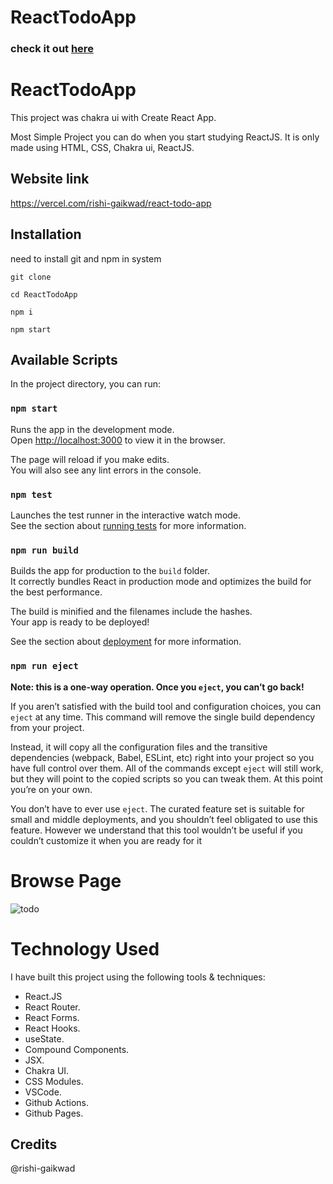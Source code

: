# ReactTodoApp

### check it out [here](https://vercel.com/rishi-gaikwad/react-todo-app)

# ReactTodoApp

This project was chakra ui with Create React App.

Most Simple Project you can do when you start studying ReactJS. It is only made using HTML, CSS, Chakra ui, ReactJS.

## Website link

https://vercel.com/rishi-gaikwad/react-todo-app

## Installation

need to install git and npm in system

```
git clone

cd ReactTodoApp

npm i

npm start

```

## Available Scripts

In the project directory, you can run:

### `npm start`

Runs the app in the development mode.\
Open [http://localhost:3000](http://localhost:3000) to view it in the browser.

The page will reload if you make edits.\
You will also see any lint errors in the console.

### `npm test`

Launches the test runner in the interactive watch mode.\
See the section about [running tests](https://github.com/rishi-gaikwad/ReactTodoApp) for more information.

### `npm run build`

Builds the app for production to the `build` folder.\
It correctly bundles React in production mode and optimizes the build for the best performance.

The build is minified and the filenames include the hashes.\
Your app is ready to be deployed!

See the section about [deployment](https://vercel.com/rishi-gaikwad/react-todo-app) for more information.

### `npm run eject`

**Note: this is a one-way operation. Once you `eject`, you can’t go back!**

If you aren’t satisfied with the build tool and configuration choices, you can `eject` at any time. This command will remove the single build dependency from your project.

Instead, it will copy all the configuration files and the transitive dependencies (webpack, Babel, ESLint, etc) right into your project so you have full control over them. All of the commands except `eject` will still work, but they will point to the copied scripts so you can tweak them. At this point you’re on your own.

You don’t have to ever use `eject`. The curated feature set is suitable for small and middle deployments, and you shouldn’t feel obligated to use this feature. However we understand that this tool wouldn’t be useful if you couldn’t customize it when you are ready for it

<h1>Browse Page</h1>

![todo](https://user-images.githubusercontent.com/117716265/236623910-9343b344-1a81-405b-9f23-430ed64d0a97.png)


# Technology Used

I have built this project using the following tools & techniques:

- React.JS
- React Router.
- React Forms.
- React Hooks.
- useState.
- Compound Components.
- JSX.
- Chakra UI.
- CSS Modules.
- VSCode.
- Github Actions.
- Github Pages.

## Credits

@rishi-gaikwad

